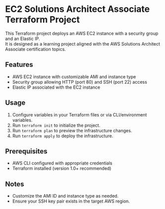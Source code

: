 # EC2 Solutions Architect Associate Terraform Project

This Terraform project deploys an AWS EC2 instance with a security group and an Elastic IP.  
It is designed as a learning project aligned with the AWS Solutions Architect Associate certification topics.

## Features

- AWS EC2 instance with customizable AMI and instance type  
- Security group allowing HTTP (port 80) and SSH (port 22) access  
- Elastic IP associated with the EC2 instance  

## Usage

1. Configure variables in your Terraform files or via CLI/environment variables.  
2. Run `terraform init` to initialize the project.  
3. Run `terraform plan` to preview the infrastructure changes.  
4. Run `terraform apply` to deploy the infrastructure.

## Prerequisites

- AWS CLI configured with appropriate credentials  
- Terraform installed (version 1.0+ recommended)  

## Notes

- Customize the AMI ID and instance type as needed.  
- Ensure your SSH key pair exists in the target AWS region.

